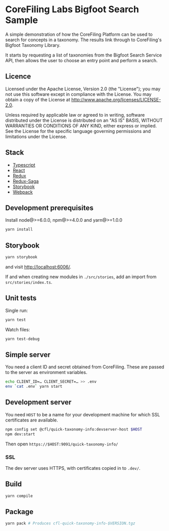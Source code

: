 # CoreFiling Labs Bigfoot Search Sample

A simple demonstration of how the CoreFiling Platform can be used to search for
concepts in a taxonomy.  The results link through to CoreFiling's Bigfoot
Taxonomy Library.

It starts by requesting a list of taxonomies from the Bigfoot Search Service API,
then allows the user to choose an entry point and perform a search.

## Licence

Licensed under the Apache License, Version 2.0 (the "License");
you may not use this software except in compliance with the License.
You may obtain a copy of the License at <http://www.apache.org/licenses/LICENSE-2.0>.

Unless required by applicable law or agreed to in writing, software
distributed under the License is distributed on an "AS IS" BASIS,
WITHOUT WARRANTIES OR CONDITIONS OF ANY KIND, either express or implied.
See the License for the specific language governing permissions and
limitations under the License.


## Stack

- [Typescript](https://github.com/Microsoft/TypeScript)
- [React](https://github.com/facebook/react)
- [Redux](http://redux.js.org/)
- [Redux-Saga](https://redux-saga.js.org/)
- [Storybook](https://storybook.js.org)
- [Webpack](https://github.com/webpack/webpack)


## Development prerequisites

Install node@>=6.0.0, npm@>=4.0.0 and yarn@>=1.0.0

```bash
yarn install
```


## Storybook

```bash
yarn storybook
```

and visit <http://localhost:6006/>.

If and when creating new modules in `./src/stories`, add an import from `src/stories/index.ts`.


## Unit tests

Single run:

```bash
yarn test
```

Watch files:

```bash
yarn test-debug
```


## Simple server

You need a client ID and secret obtained from CoreFiling. These are passed to the server as environment variables.

```bash
echo CLIENT_ID=… CLIENT_SECRET=… >> .env
env `cat .env` yarn start
```


## Development server

You need `HOST` to be a name for your development machine for which SSL certificates are available.

```bash
npm config set @cfl/quick-taxonomy-info:devserver-host $HOST
npm dev:start
```

Then open `https://$HOST:9091/quick-taxonomy-info/`

### SSL

The dev server uses HTTPS, with certificates copied in to `.dev/`.


## Build

```bash
yarn compile
```


## Package

```bash
yarn pack # Produces cfl-quick-taxonomy-info-$VERSION.tgz
```
